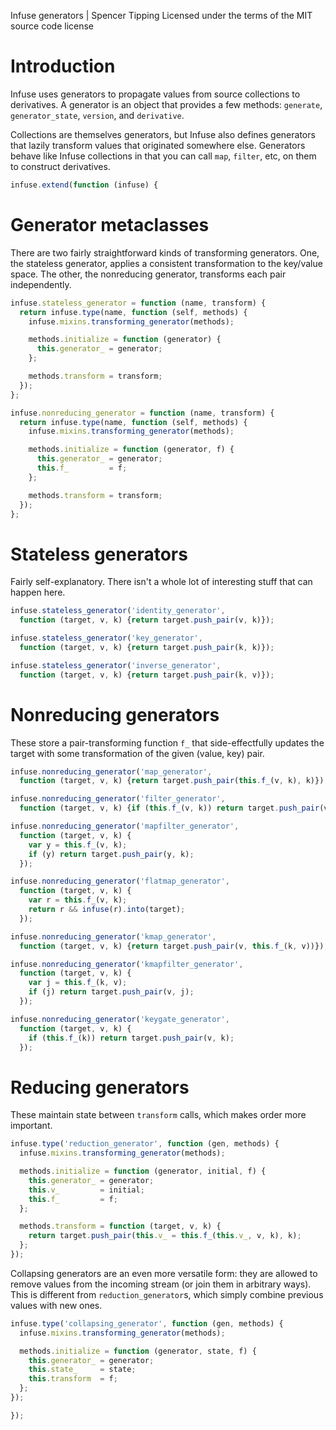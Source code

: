 Infuse generators | Spencer Tipping
Licensed under the terms of the MIT source code license

# Introduction

Infuse uses generators to propagate values from source collections to
derivatives. A generator is an object that provides a few methods: `generate`,
`generator_state`, `version`, and `derivative`.

Collections are themselves generators, but Infuse also defines generators that
lazily transform values that originated somewhere else. Generators behave like
Infuse collections in that you can call `map`, `filter`, etc, on them to
construct derivatives.

```js
infuse.extend(function (infuse) {
```

# Generator metaclasses

There are two fairly straightforward kinds of transforming generators. One, the
stateless generator, applies a consistent transformation to the key/value
space. The other, the nonreducing generator, transforms each pair
independently.

```js
infuse.stateless_generator = function (name, transform) {
  return infuse.type(name, function (self, methods) {
    infuse.mixins.transforming_generator(methods);
```

```js
    methods.initialize = function (generator) {
      this.generator_ = generator;
    };
```

```js
    methods.transform = transform;
  });
};
```

```js
infuse.nonreducing_generator = function (name, transform) {
  return infuse.type(name, function (self, methods) {
    infuse.mixins.transforming_generator(methods);
```

```js
    methods.initialize = function (generator, f) {
      this.generator_ = generator;
      this.f_         = f;
    };
```

```js
    methods.transform = transform;
  });
};
```

# Stateless generators

Fairly self-explanatory. There isn't a whole lot of interesting stuff that can
happen here.

```js
infuse.stateless_generator('identity_generator',
  function (target, v, k) {return target.push_pair(v, k)});
```

```js
infuse.stateless_generator('key_generator',
  function (target, v, k) {return target.push_pair(k, k)});
```

```js
infuse.stateless_generator('inverse_generator',
  function (target, v, k) {return target.push_pair(k, v)});
```

# Nonreducing generators

These store a pair-transforming function `f_` that side-effectfully updates the
target with some transformation of the given (value, key) pair.

```js
infuse.nonreducing_generator('map_generator',
  function (target, v, k) {return target.push_pair(this.f_(v, k), k)});
```

```js
infuse.nonreducing_generator('filter_generator',
  function (target, v, k) {if (this.f_(v, k)) return target.push_pair(v, k)});
```

```js
infuse.nonreducing_generator('mapfilter_generator',
  function (target, v, k) {
    var y = this.f_(v, k);
    if (y) return target.push_pair(y, k);
  });
```

```js
infuse.nonreducing_generator('flatmap_generator',
  function (target, v, k) {
    var r = this.f_(v, k);
    return r && infuse(r).into(target);
  });
```

```js
infuse.nonreducing_generator('kmap_generator',
  function (target, v, k) {return target.push_pair(v, this.f_(k, v))});
```

```js
infuse.nonreducing_generator('kmapfilter_generator',
  function (target, v, k) {
    var j = this.f_(k, v);
    if (j) return target.push_pair(v, j);
  });
```

```js
infuse.nonreducing_generator('keygate_generator',
  function (target, v, k) {
    if (this.f_(k)) return target.push_pair(v, k);
  });
```

# Reducing generators

These maintain state between `transform` calls, which makes order more
important.

```js
infuse.type('reduction_generator', function (gen, methods) {
  infuse.mixins.transforming_generator(methods);
```

```js
  methods.initialize = function (generator, initial, f) {
    this.generator_ = generator;
    this.v_         = initial;
    this.f_         = f;
  };
```

```js
  methods.transform = function (target, v, k) {
    return target.push_pair(this.v_ = this.f_(this.v_, v, k), k);
  };
});
```

Collapsing generators are an even more versatile form: they are allowed to
remove values from the incoming stream (or join them in arbitrary ways). This
is different from `reduction_generator`s, which simply combine previous values
with new ones.

```js
infuse.type('collapsing_generator', function (gen, methods) {
  infuse.mixins.transforming_generator(methods);
```

```js
  methods.initialize = function (generator, state, f) {
    this.generator_ = generator;
    this.state_     = state;
    this.transform  = f;
  };
});
```

```js
});

```
